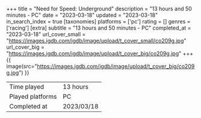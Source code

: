 +++
title = "Need for Speed: Underground"
description = "13 hours and 50 minutes - PC"
date = "2023-03-18"
updated = "2023-03-18"
in_search_index = true
[taxonomies]
platforms = ['pc']
rating = []
genres = ['racing']
[extra]
subtitle = "13 hours and 50 minutes - PC"
completed_at = "2023-03-18"
url_cover_small = "https://images.igdb.com/igdb/image/upload/t_cover_small/co209g.jpg"
url_cover_big = "https://images.igdb.com/igdb/image/upload/t_cover_big/co209g.jpg"
+++
{{ image(src="https://images.igdb.com/igdb/image/upload/t_cover_big/co209g.jpg") }}

|              |            |
| ------------ | ---------- |
| Time played  | 13 hours |
| Played platforms    | PC |
| Completed at | 2023/03/18 |


